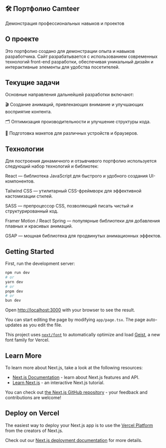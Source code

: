 ## 🛠️ Портфолио Camteer
Демонстрация профессиональных навыков и проектов

## О проекте
Это портфолио создано для демонстрации опыта и навыков разработчика. Сайт разрабатывается с использованием современных технологий front-end разработки, обеспечивая уникальный дизайн и интерактивные элементы для удобства посетителей.

## Текущие задачи
Основные направления дальнейшей разработки включают:

🎬 Создание анимаций, привлекающих внимание и улучшающих восприятие контента.

🗂️ Оптимизация производительности и улучшение структуры кода.

👀 Подготовка макетов для различных устройств и браузеров.

## Технологии

Для построения динамичного и отзывчивого портфолио используется следующий набор технологий и библиотек:

React — библиотека JavaScript для быстрого и удобного создания UI-компонентов.

Tailwind CSS — утилитарный CSS-фреймворк для эффективной кастомизации стилей.

SASS — препроцессор CSS, позволяющий писать чистый и структурированный код.

Framer Motion / React Spring — популярные библиотеки для добавления плавных и красивых анимаций.

GSAP — мощная библиотека для продвинутых анимационных эффектов.

## Getting Started

First, run the development server:

```bash
npm run dev
# or
yarn dev
# or
pnpm dev
# or
bun dev
```

Open [http://localhost:3000](http://localhost:3000) with your browser to see the result.

You can start editing the page by modifying `app/page.tsx`. The page auto-updates as you edit the file.

This project uses [`next/font`](https://nextjs.org/docs/app/building-your-application/optimizing/fonts) to automatically optimize and load [Geist](https://vercel.com/font), a new font family for Vercel.

## Learn More

To learn more about Next.js, take a look at the following resources:

- [Next.js Documentation](https://nextjs.org/docs) - learn about Next.js features and API.
- [Learn Next.js](https://nextjs.org/learn) - an interactive Next.js tutorial.

You can check out [the Next.js GitHub repository](https://github.com/vercel/next.js) - your feedback and contributions are welcome!

## Deploy on Vercel

The easiest way to deploy your Next.js app is to use the [Vercel Platform](https://vercel.com/new?utm_medium=default-template&filter=next.js&utm_source=create-next-app&utm_campaign=create-next-app-readme) from the creators of Next.js.

Check out our [Next.js deployment documentation](https://nextjs.org/docs/app/building-your-application/deploying) for more details.

